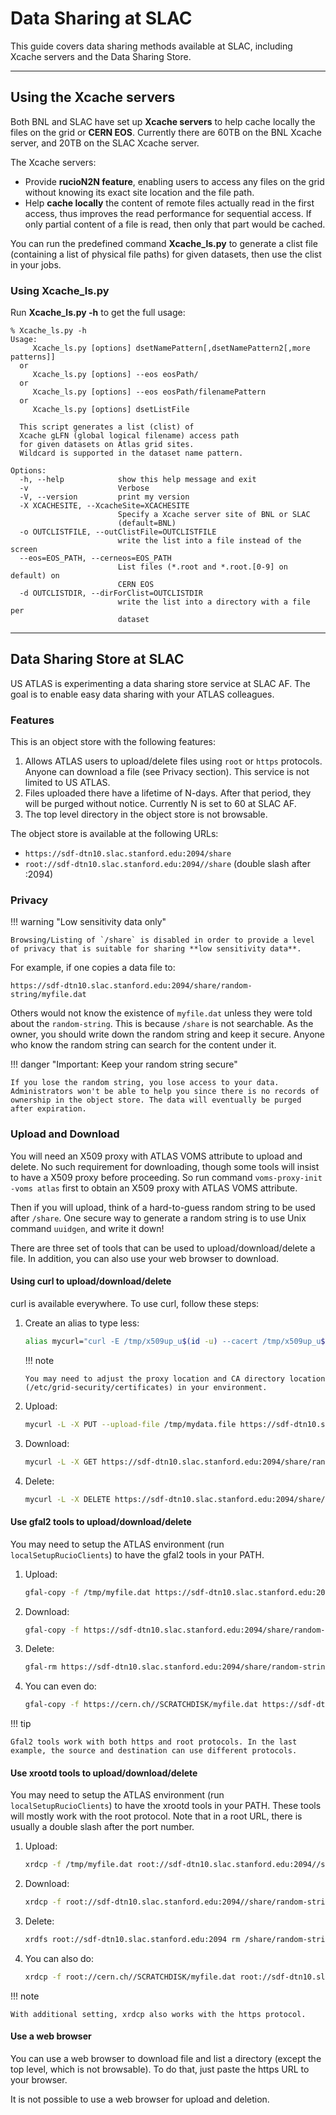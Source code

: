 # Data Sharing at SLAC

This guide covers data sharing methods available at SLAC, including Xcache
servers and the Data Sharing Store.

---

## Using the Xcache servers

Both BNL and SLAC have set up **Xcache servers** to help cache locally the files
on the grid or **CERN EOS**. Currently there are 60TB on the BNL Xcache server,
and 20TB on the SLAC Xcache server.

The Xcache servers:

- Provide **rucioN2N feature**, enabling users to access any files on the grid
  without knowing its exact site location and the file path.
- Help **cache locally** the content of remote files actually read in the first
  access, thus improves the read performance for sequential access. If only
  partial content of a file is read, then only that part would be cached.

You can run the predefined command **Xcache_ls.py** to generate a clist file
(containing a list of physical file paths) for given datasets, then use the
clist in your jobs.

### Using Xcache_ls.py

Run **Xcache_ls.py -h** to get the full usage:

```
% Xcache_ls.py -h
Usage:
     Xcache_ls.py [options] dsetNamePattern[,dsetNamePattern2[,more patterns]]
  or
     Xcache_ls.py [options] --eos eosPath/
  or
     Xcache_ls.py [options] --eos eosPath/filenamePattern
  or
     Xcache_ls.py [options] dsetListFile

  This script generates a list (clist) of
  Xcache gLFN (global logical filename) access path
  for given datasets on Atlas grid sites.
  Wildcard is supported in the dataset name pattern.

Options:
  -h, --help            show this help message and exit
  -v                    Verbose
  -V, --version         print my version
  -X XCACHESITE, --XcacheSite=XCACHESITE
                        Specify a Xcache server site of BNL or SLAC
                        (default=BNL)
  -o OUTCLISTFILE, --outClistFile=OUTCLISTFILE
                        write the list into a file instead of the screen
  --eos=EOS_PATH, --cerneos=EOS_PATH
                        List files (*.root and *.root.[0-9] on default) on
                        CERN EOS
  -d OUTCLISTDIR, --dirForClist=OUTCLISTDIR
                        write the list into a directory with a file per
                        dataset
```

---

## Data Sharing Store at SLAC

US ATLAS is experimenting a data sharing store service at SLAC AF. The goal is
to enable easy data sharing with your ATLAS colleagues.

### Features

This is an object store with the following features:

1. Allows ATLAS users to upload/delete files using `root` or `https` protocols.
   Anyone can download a file (see Privacy section). This service is not limited
   to US ATLAS.
2. Files uploaded there have a lifetime of N-days. After that period, they will
   be purged without notice. Currently N is set to 60 at SLAC AF.
3. The top level directory in the object store is not browsable.

The object store is available at the following URLs:

- `https://sdf-dtn10.slac.stanford.edu:2094/share`
- `root://sdf-dtn10.slac.stanford.edu:2094//share` (double slash after :2094)

### Privacy

!!! warning "Low sensitivity data only"

    Browsing/Listing of `/share` is disabled in order to provide a level of privacy that is suitable for sharing **low sensitivity data**.

For example, if one copies a data file to:

`https://sdf-dtn10.slac.stanford.edu:2094/share/random-string/myfile.dat`

Others would not know the existence of `myfile.dat` unless they were told about
the `random-string`. This is because `/share` is not searchable. As the owner,
you should write down the random string and keep it secure. Anyone who know the
random string can search for the content under it.

!!! danger "Important: Keep your random string secure"

    If you lose the random string, you lose access to your data. Administrators won't be able to help you since there is no records of ownership in the object store. The data will eventually be purged after expiration.

### Upload and Download

You will need an X509 proxy with ATLAS VOMS attribute to upload and delete. No
such requirement for downloading, though some tools will insist to have a X509
proxy before proceeding. So run command `voms-proxy-init -voms atlas` first to
obtain an X509 proxy with ATLAS VOMS attribute.

Then if you will upload, think of a hard-to-guess random string to be used after
`/share`. One secure way to generate a random string is to use Unix command
`uuidgen`, and write it down!

There are three set of tools that can be used to upload/download/delete a file.
In addition, you can also use your web browser to download.

#### Using curl to upload/download/delete

curl is available everywhere. To use curl, follow these steps:

1.  Create an alias to type less:

    ```bash
    alias mycurl="curl -E /tmp/x509up_u$(id -u) --cacert /tmp/x509up_u$(id -u) --capath /etc/grid-security/certificates"
    ```

    !!! note

        You may need to adjust the proxy location and CA directory location (/etc/grid-security/certificates) in your environment.

2.  Upload:

    ```bash
    mycurl -L -X PUT --upload-file /tmp/mydata.file https://sdf-dtn10.slac.stanford.edu:2094/share/random-string/myfile.dat
    ```

3.  Download:

    ```bash
    mycurl -L -X GET https://sdf-dtn10.slac.stanford.edu:2094/share/random-string/myfile.dat
    ```

4.  Delete:

    ```bash
    mycurl -L -X DELETE https://sdf-dtn10.slac.stanford.edu:2094/share/random-string/myfile.dat
    ```

#### Use gfal2 tools to upload/download/delete

You may need to setup the ATLAS environment (run `localSetupRucioClients`) to
have the gfal2 tools in your PATH.

1. Upload:

   ```bash
   gfal-copy -f /tmp/myfile.dat https://sdf-dtn10.slac.stanford.edu:2094/share/random-string/myfile.dat
   ```

2. Download:

   ```bash
   gfal-copy -f https://sdf-dtn10.slac.stanford.edu:2094/share/random-string/myfile.dat /tmp/myfile.dat
   ```

3. Delete:

   ```bash
   gfal-rm https://sdf-dtn10.slac.stanford.edu:2094/share/random-string/myfile.dat
   ```

4. You can even do:

   ```bash
   gfal-copy -f https://cern.ch//SCRATCHDISK/myfile.dat https://sdf-dtn10.slac.stanford.edu:2094/share/random-string/myfile.dat
   ```

!!! tip

    Gfal2 tools work with both https and root protocols. In the last example, the source and destination can use different protocols.

#### Use xrootd tools to upload/download/delete

You may need to setup the ATLAS environment (run `localSetupRucioClients`) to
have the xrootd tools in your PATH. These tools will mostly work with the root
protocol. Note that in a root URL, there is usually a double slash after the
port number.

1. Upload:

   ```bash
   xrdcp -f /tmp/myfile.dat root://sdf-dtn10.slac.stanford.edu:2094//share/random-string/myfile.dat
   ```

2. Download:

   ```bash
   xrdcp -f root://sdf-dtn10.slac.stanford.edu:2094//share/random-string/myfile.dat /tmp/myfile.dat
   ```

3. Delete:

   ```bash
   xrdfs root://sdf-dtn10.slac.stanford.edu:2094 rm /share/random-string/myfile.dat /tmp/myfile.dat
   ```

4. You can also do:

   ```bash
   xrdcp -f root://cern.ch//SCRATCHDISK/myfile.dat root://sdf-dtn10.slac.stanford.edu:2094//share/random-string/myfile.dat /tmp/myfile.dat
   ```

!!! note

    With additional setting, xrdcp also works with the https protocol.

#### Use a web browser

You can use a web browser to download file and list a directory (except the top
level, which is not browsable). To do that, just paste the https URL to your
browser.

It is not possible to use a web browser for upload and deletion.

